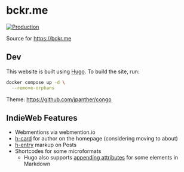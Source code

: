 # bckr.me

[![Production](https://github.com/blbecker/bckr.me/actions/workflows/deploy.yml/badge.svg)](https://github.com/blbecker/bckr.me/actions/workflows/deploy.yml)

Source for <https://bckr.me>

## Dev

This website is built using [Hugo](https://gohugo.io/). To build the site, run:

```bash
docker compose up -d \
  --remove-orphans
```

Theme: <https://github.com/jpanther/congo>

## IndieWeb Features

- Webmentions via webmention.io
- [h-card](https://microformats.org/wiki/h-card#Properties) for author on the homepage (considering moving to about)
- [h-entry](http://microformats.org/wiki/h-entry#Properties) markup on Posts
- Shortcodes for some microformats
  - Hugo also supports [appending attributes](https://gohugo.io/content-management/markdown-attributes/#overview) for some elements in Markdown

